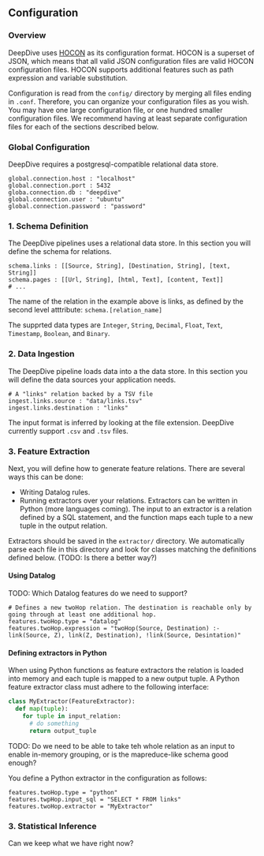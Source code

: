 ## Configuration

### Overview

DeepDive uses [HOCON](https://github.com/typesafehub/config/blob/master/HOCON.md) as its configuration format. HOCON is a superset of JSON, which means that all valid JSON configuration files are valid HOCON configuration files. HOCON supports additional features such as path expression and variable substitution.

Configuration is read from the `config/` directory by merging all files ending in `.conf`. Therefore, you can organize your configuration files as you wish. You may have one large configuration file, or one hundred smaller configuration files. We recommend having at least separate configuration files for each of the sections described below.

### Global Configuration

DeepDive requires a postgresql-compatible relational data store. 

```
global.connection.host : "localhost"
global.connection.port : 5432
globa.connection.db : "deepdive"
global.connection.user : "ubuntu"
global.connection.password : "password"
```

### 1. Schema Definition

The DeepDive pipelines uses a relational data store. In this section you will define the schema for relations.

```
schema.links : [[Source, String], [Destination, String], [text, String]]
schema.pages : [[Url, String], [html, Text], [content, Text]]
# ... 
```

The name of the relation in the example above is links, as defined by the second level atttribute: `schema.[relation_name]`

The supprted data types are `Integer`, `String`, `Decimal`, `Float`, `Text`, `Timestamp`, `Boolean`, and `Binary`.


### 2. Data Ingestion

The DeepDive pipeline loads data into a the data store. In this section you will define the data sources your application needs.

```
# A "links" relation backed by a TSV file
ingest.links.source : "data/links.tsv"
ingest.links.destination : "links"
```

The input format is inferred by looking at the file extension. DeepDive currently support `.csv` and `.tsv` files.


### 3. Feature Extraction

Next, you will define how to generate feature relations. There are several ways this can be done:

- Writing Datalog rules.
- Running extractors over your relations. Extractors can be written in Python (more languages coming). The input to an extractor is a relation defined by a SQL statement, and the function maps each tuple to a new tuple in the output relation.

Extractors should be saved in the `extractor/` directory. We automatically parse each file in this directory and look for classes matching the definitions defined below. (TODO: Is there a better way?)

#### Using Datalog

TODO: Which Datalog features do we need to support?

```
# Defines a new twoHop relation. The destination is reachable only by going through at least one additional hop.
features.twoHop.type = "datalog"
features.twoHop.expression = "twoHop(Source, Destination) :- link(Source, Z), link(Z, Destination), !link(Source, Desintation)"
```

#### Defining extractors in Python

When using Python functions as feature extractors the relation is loaded into memory and each tuple is mapped to a new output tuple. A Python feature extractor class must adhere to the following interface:

```python
class MyExtractor(FeatureExtractor):
  def map(tuple):
    for tuple in input_relation:
      # do something
      return output_tuple
```

TODO: Do we need to be able to take teh whole relation as an input to enable in-memory grouping, or is the mapreduce-like schema good enough?

You define a Python extractor in the configuration as follows:

```
features.twoHop.type = "python"
features.twpHop.input_sql = "SELECT * FROM links"
features.twoHop.extractor = "MyExtractor"
```

### 3. Statistical Inference

Can we keep what we have right now?







